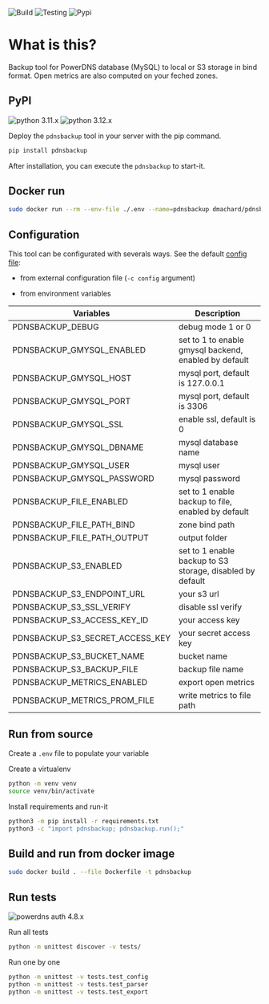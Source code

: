 ![Build](https://github.com/dmachard/python-pdnsbackup/workflows/Build/badge.svg) ![Testing](https://github.com/dmachard/python-pdnsbackup/workflows/Testing/badge.svg) ![Pypi](https://github.com/dmachard/python-pdnsbackup/workflows/Publish/badge.svg)

# What is this?

Backup tool for PowerDNS database (MySQL) to local or S3 storage in bind format. Open metrics  are also computed on your feched zones.

## PyPI

![python 3.11.x](https://img.shields.io/badge/python%203.11.x-tested-blue) ![python 3.12.x](https://img.shields.io/badge/python%203.12.x-tested-blue)

Deploy the `pdnsbackup` tool in your server with the pip command.

```python
pip install pdnsbackup
```

After installation, you can execute the `pdnsbackup` to start-it.

## Docker run

```bash
sudo docker run --rm --env-file ./.env --name=pdnsbackup dmachard/pdnsbackup:latest
```

## Configuration

This tool can be configurated with severals ways. See the default [config file](/pdnsbackup/config.yml):

- from external configuration file (`-c config` argument)

- from environment variables

| Variables | Description |
| ------------- | ------------- |
| PDNSBACKUP_DEBUG | debug mode 1 or 0 |
| PDNSBACKUP_GMYSQL_ENABLED | set to 1 to enable gmysql backend, enabled by default |
| PDNSBACKUP_GMYSQL_HOST | mysql port, default is 127.0.0.1 |
| PDNSBACKUP_GMYSQL_PORT | mysql port, default is 3306 |
| PDNSBACKUP_GMYSQL_SSL | enable ssl, default is 0 |
| PDNSBACKUP_GMYSQL_DBNAME | mysql database name |
| PDNSBACKUP_GMYSQL_USER | mysql user |
| PDNSBACKUP_GMYSQL_PASSWORD | mysql password  |
| PDNSBACKUP_FILE_ENABLED |  set to 1 enable backup to file, enabled by default |
| PDNSBACKUP_FILE_PATH_BIND | zone bind path  |
| PDNSBACKUP_FILE_PATH_OUTPUT | output folder |
| PDNSBACKUP_S3_ENABLED |  set to 1 enable backup to S3 storage, disabled by default |
| PDNSBACKUP_S3_ENDPOINT_URL | your s3 url |
| PDNSBACKUP_S3_SSL_VERIFY | disable ssl verify |
| PDNSBACKUP_S3_ACCESS_KEY_ID | your access key |
| PDNSBACKUP_S3_SECRET_ACCESS_KEY | your secret access key |
| PDNSBACKUP_S3_BUCKET_NAME | bucket name |
| PDNSBACKUP_S3_BACKUP_FILE | backup file name |
| PDNSBACKUP_METRICS_ENABLED | export open metrics |
| PDNSBACKUP_METRICS_PROM_FILE | write metrics to file path |

## Run from source

Create a `.env` file to populate your variable

Create a virtualenv

```bash
python -m venv venv
source venv/bin/activate
```

Install requirements and run-it

```bash
python3 -m pip install -r requirements.txt
python3 -c "import pdnsbackup; pdnsbackup.run();"
```

## Build and run from docker image

```bash
sudo docker build . --file Dockerfile -t pdnsbackup
```

## Run tests

![powerdns auth 4.8.x](https://img.shields.io/badge/pdns%204.8.x-tested-green)

Run all tests

```bash
python -m unittest discover -v tests/
```

Run one by one

```bash
python -m unittest -v tests.test_config
python -m unittest -v tests.test_parser
python -m unittest -v tests.test_export
```
